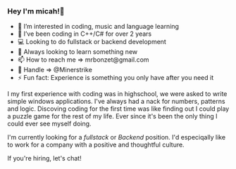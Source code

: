<h3>Hey I'm micah!👋</h3>
<ul>
  <li>👀 I’m interested in coding, music and language learning</li>
  <li>👾 I’ve been coding in C++/C# for over 2 years</li>
  <li>💻 Looking to do fullstack or backend development</li>
  <li>🌱 Always looking to learn something new</li>
  <li>📫 How to reach me => mrbonzet@gmail.com</li>
  <li>👋 Handle => @Minerstrike</li>
  <li>⚡ Fun fact: Experience is something you only have after you need it</li>
</ul>

I my first experience with coding was in highschool, we were asked to write simple windows applications. I've always had a nack for numbers, patterns and logic. Discoving coding for the first time was like finding out I could play a puzzle game for the rest of my life. Ever since it's been the only thing I could ever see myself doing.

I'm currently looking for a <i>fullstack</i> or <em>Backend</em> position. I'd especiqally like to work for a company with a positive and thoughtful culture. 

If you're hiring, let's chat!

<!---
Minerstrike/Minerstrike is a ✨ special ✨ repository because its `README.md` (this file) appears on your GitHub profile.
You can click the Preview link to take a look at your changes.
--->
